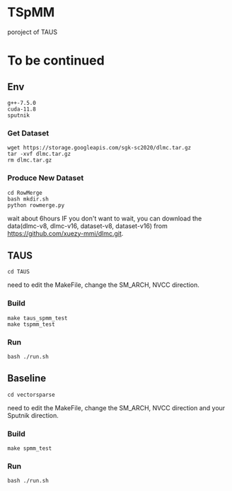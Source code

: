# TSpMM
poroject of TAUS

# To be continued


## Env
```shell
g++-7.5.0
cuda-11.8
sputnik
```

### Get Dataset
```shell
wget https://storage.googleapis.com/sgk-sc2020/dlmc.tar.gz
tar -xvf dlmc.tar.gz
rm dlmc.tar.gz
```
### Produce New Dataset
```shell
cd RowMerge
bash mkdir.sh
python rowmerge.py
```
wait about 6hours
IF you don't want to wait, you can download the data(dlmc-v8, dlmc-v16, dataset-v8, dataset-v16) from https://github.com/xuezy-mmi/dlmc.git.
## TAUS
```shell
cd TAUS
```
need to edit the MakeFile, change the SM_ARCH, NVCC direction.
### Build
```shell
make taus_spmm_test
make tspmm_test
```
### Run
```shell
bash ./run.sh
```
## Baseline
```shell
cd vectorsparse
```
need to edit the MakeFile, change the SM_ARCH, NVCC direction and your Sputnik direction.
### Build
```shell
make spmm_test
```
### Run
```shell
bash ./run.sh
```
